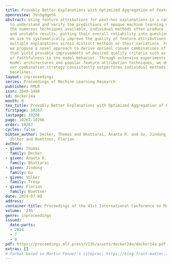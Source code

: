 ```yaml
---
title: Provably Better Explanations with Optimized Aggregation of Feature Attributions
openreview: 3VnSgdget6
abstract: Using feature attributions for post-hoc explanations is a common practice
  to understand and verify the predictions of opaque machine learning models. Despite
  the numerous techniques available, individual methods often produce inconsistent
  and unstable results, putting their overall reliability into question. In this work,
  we aim to systematically improve the quality of feature attributions by combining
  multiple explanations across distinct methods or their variations. For this purpose,
  we propose a novel approach to derive optimal convex combinations of feature attributions
  that yield provable improvements of desired quality criteria such as robustness
  or faithfulness to the model behavior. Through extensive experiments involving various
  model architectures and popular feature attribution techniques, we demonstrate that
  our combination strategy consistently outperforms individual methods and existing
  baselines.
layout: inproceedings
series: Proceedings of Machine Learning Research
publisher: PMLR
issn: 2640-3498
id: decker24a
month: 0
tex_title: Provably Better Explanations with Optimized Aggregation of Feature Attributions
firstpage: 10267
lastpage: 10286
page: 10267-10286
order: 10267
cycles: false
bibtex_author: Decker, Thomas and Bhattarai, Ananta R. and Gu, Jindong and Tresp,
  Volker and Buettner, Florian
author:
- given: Thomas
  family: Decker
- given: Ananta R.
  family: Bhattarai
- given: Jindong
  family: Gu
- given: Volker
  family: Tresp
- given: Florian
  family: Buettner
date: 2024-07-08
address:
container-title: Proceedings of the 41st International Conference on Machine Learning
volume: '235'
genre: inproceedings
issued:
  date-parts:
  - 2024
  - 7
  - 8
pdf: https://proceedings.mlr.press/v235/assets/decker24a/decker24a.pdf
extras: []
# Format based on Martin Fenner's citeproc: https://blog.front-matter.io/posts/citeproc-yaml-for-bibliographies/
---
```

